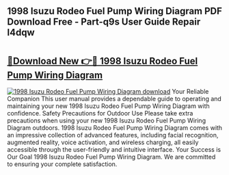 ## 1998 Isuzu Rodeo Fuel Pump Wiring Diagram PDF Download Free - Part-q9s User Guide Repair l4dqw

# <h2><a href="http://dfkwsbk.blite.top/?on=1998+Isuzu+Rodeo+Fuel+Pump+Wiring+Diagram">🔗Download New 👉🔴 1998 Isuzu Rodeo Fuel Pump Wiring Diagram</a></h2>

[![1998 Isuzu Rodeo Fuel Pump Wiring Diagram download](https://i.imgur.com/lujVjoI.png)](http://dfkwsbk.blite.top/?on=1998+Isuzu+Rodeo+Fuel+Pump+Wiring+Diagram)
Your Reliable Companion This user manual provides a dependable guide to operating and maintaining your new 1998 Isuzu Rodeo Fuel Pump Wiring Diagram with confidence. Safety Precautions for Outdoor Use Please take extra precautions when using your new 1998 Isuzu Rodeo Fuel Pump Wiring Diagram outdoors. 1998 Isuzu Rodeo Fuel Pump Wiring Diagram comes with an impressive collection of advanced features, including facial recognition, augmented reality, voice activation, and wireless charging, all easily accessible through the user-friendly and intuitive interface. Your Success is Our Goal 1998 Isuzu Rodeo Fuel Pump Wiring Diagram. We are committed to ensuring your complete satisfaction.
